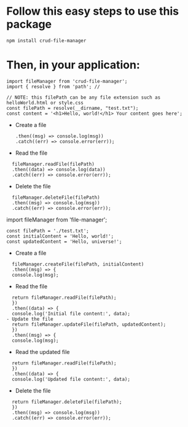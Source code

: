 # Follow this easy steps to use this package

```
npm install crud-file-manager
```

# Then, in your application:

```
import fileManager from 'crud-file-manager';
import { resolve } from 'path'; //

```

```
// NOTE: this filePath can be any file extension such as helloWorld.html or style.css
const filePath = resolve(__dirname, "test.txt");
const content = '<h1>Hello, world!</h1> Your content goes here';
```

- Create a file

  ```fileManager.createFile(filePath, content)
  .then((msg) => console.log(msg))
  .catch((err) => console.error(err));
  ```

- Read the file

```
  fileManager.readFile(filePath)
  .then((data) => console.log(data))
  .catch((err) => console.error(err));
```

- Delete the file

```
  fileManager.deleteFile(filePath)
  .then((msg) => console.log(msg))
  .catch((err) => console.error(err));
```

import fileManager from 'file-manager';

```
const filePath = './test.txt';
const initialContent = 'Hello, world!';
const updatedContent = 'Hello, universe!';
```

- Create a file

```
  fileManager.createFile(filePath, initialContent)
  .then((msg) => {
  console.log(msg);
```

- Read the file

```
  return fileManager.readFile(filePath);
  })
  .then((data) => {
  console.log('Initial file content:', data);
- Update the file
  return fileManager.updateFile(filePath, updatedContent);
  })
  .then((msg) => {
  console.log(msg);
```

- Read the updated file

```
  return fileManager.readFile(filePath);
  })
  .then((data) => {
  console.log('Updated file content:', data);
```

- Delete the file

```
  return fileManager.deleteFile(filePath);
  })
  .then((msg) => console.log(msg))
  .catch((err) => console.error(err));
```
